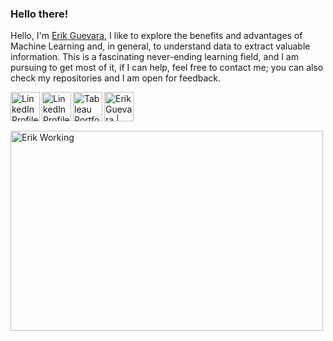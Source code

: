 ### Hello there!

Hello, I'm [Erik Guevara](https://www.erikguevara.de), I like to explore the benefits and advantages of Machine Learning and, in general, to understand data to extract valuable information. This is a fascinating never-ending learning field, and I am pursuing to get most of it, if I can help, feel free to contact me; you can also check my repositories and I am open for feedback.   

<a href="https://www.erikguevara.de" target="_blank">
  <img align="left" alt="LinkedIn Profile" width="47px" src="https://icon-library.com/images/website-icon-transparent-background/website-icon-transparent-background-11.jpg" />
</a>

<a href="https://www.linkedin.com/in/guevara-erik" target="_blank">
  <img align="left" alt="LinkedIn Profile" width="47px" src="https://raw.githubusercontent.com/peterthehan/peterthehan/master/assets/linkedin.svg" />
</a>

<a href="https://public.tableau.com/app/profile/erik.guevara" target="_blank">
  <img align="left" alt="Tableau Portfolio" width="47px" src="https://cdn.worldvectorlogo.com/logos/tableau-software.svg" />
</a>

<a href="https://eportfolio.mygreatlearning.com/erik-antonio-guevara-merino" target="_blank">
  <img align="left" alt="Erik Guevara | Academic ePortfolio" width="47px" src="https://upload.wikimedia.org/wikipedia/commons/thumb/c/c3/License_icon-mit.svg/1200px-License_icon-mit.svg.png" />
</a>

<br />
<p>&nbsp;
 
<p>
  <img align="center" alt="Erik Working" src="https://github.com/abhisheknaiidu/abhisheknaiidu/blob/master/code.gif?raw=true" width="500" height="320" />

<!--END_SECTION:waka-->
